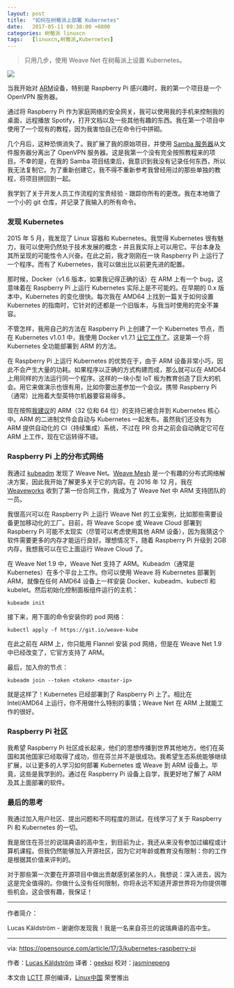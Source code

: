 ```yaml
---
layout: post
title:	"如何在树莓派上部署 Kubernetes"
date:	2017-05-11 09:38:00 +0800 
categories:	树莓派 linuxcn 
tags:	[linuxcn,树莓派,Kubernetes]
---
```




> 
> 只用几步，使用 Weave Net 在树莓派上设置 Kubernetes。
> 
> 
> 


![](/Asserts/Images//attachment/album/201705/11/074122ejzzylj8pllnflw8.jpg)


当我开始对 [ARM](https://en.wikipedia.org/wiki/ARM_architecture)设备，特别是 Raspberry Pi 感兴趣时，我的第一个项目是一个 OpenVPN 服务器。


通过将 Raspberry Pi 作为家庭网络的安全网关，我可以使用我的手机来控制我的桌面，远程播放 Spotify，打开文档以及一些其他有趣的东西。我在第一个项目中使用了一个现有的教程，因为我害怕自己在命令行中拼砌。


几个月后，这种恐惧消失了。我扩展了我的原始项目，并使用 [Samba 服务器](https://www.samba.org/samba/what_is_samba.html)从文件服务器分离出了 OpenVPN 服务器。这是我第一个没有完全按照教程来的项目。不幸的是，在我的 Samba 项目结束后，我意识到我没有记录任何东西，所以我无法复制它。为了重新创建它，我不得不重新参考我曾经用过的那些单独的教程，将项目拼回到一起。


我学到了关于开发人员工作流程的宝贵经验 - 跟踪你所有的更改。我在本地做了一个小的 git 仓库，并记录了我输入的所有命令。


### 发现 Kubernetes


2015 年 5 月，我发现了 Linux 容器和 Kubernetes。我觉得 Kubernetes 很有魅力，我可以使用仍然处于技术发展的概念 - 并且我实际上可以用它。平台本身及其所呈现的可能性令人兴奋。在此之前，我才刚刚在一块 Raspberry Pi 上运行了一个程序。而有了 Kubernetes，我可以做出比以前更先进的配置。


那时候，Docker（v1.6 版本，如果我记得正确的话）在 ARM 上有一个 bug，这意味着在 Raspberry Pi 上运行 Kubernetes 实际上是不可能的。在早期的 0.x 版本中，Kubernetes 的变化很快。每次我在 AMD64 上找到一篇关于如何设置 Kubernetes 的指南时，它针对的还都是一个旧版本，与我当时使用的完全不兼容。


不管怎样，我用自己的方法在 Raspberry Pi 上创建了一个 Kubernetes 节点，而在 Kubernetes v1.0.1 中，我使用 Docker v1.7.1 [让它工作了](https://github.com/luxas/kubernetes-on-arm)。这是第一个将 Kubernetes 全功能部署到 ARM 的方法。


在 Raspberry Pi 上运行 Kubernetes 的优势在于，由于 ARM 设备非常小巧，因此不会产生大量的功耗。如果程序以正确的方式构建而成，那么就可以在 AMD64 上用同样的方法运行同一个程序。这样的一块小型 IoT 板为教育创造了巨大的机会。用它来做演示也很有用，比如你要出差参加一个会议。携带 Raspberry Pi （通常）比拖着大型英特尔机器要容易得多。


现在按照[我建议](https://github.com/kubernetes/community/blob/master/contributors/design-proposals/multi-platform.md)的 ARM（32 位和 64 位）的支持已被合并到 Kubernetes 核心中。ARM 的二进制文件会自动与 Kubernetes 一起发布。虽然我们还没有为 ARM 提供自动化的 CI（持续集成）系统，不过在 PR 合并之前会自动确定它可在 ARM 上工作，现在它运转得不错。


### Raspberry Pi 上的分布式网络


我通过 [kubeadm](https://kubernetes.io/docs/getting-started-guides/kubeadm/) 发现了 Weave Net。[Weave Mesh](https://github.com/weaveworks/mesh) 是一个有趣的分布式网络解决方案，因此我开始了解更多关于它的内容。在 2016 年 12 月，我在 [Weaveworks](https://www.weave.works/) 收到了第一份合同工作，我成为了 Weave Net 中 ARM 支持团队的一员。


我很高兴可以在 Raspberry Pi 上运行 Weave Net 的工业案例，比如那些需要设备更加移动化的工厂。目前，将 Weave Scope 或 Weave Cloud 部署到 Raspberry Pi 可能不太现实（尽管可以考虑使用其他 ARM 设备），因为我猜这个软件需要更多的内存才能运行良好。理想情况下，随着 Raspberry Pi 升级到 2GB 内存，我想我可以在它上面运行 Weave Cloud 了。


在 Weave Net 1.9 中，Weave Net 支持了 ARM。Kubeadm（通常是 Kubernetes）在多个平台上工作。你可以使用 Weave 将 Kubernetes 部署到 ARM，就像在任何 AMD64 设备上一样安装 Docker、kubeadm、kubectl 和 kubelet。然后初始化控制面板组件运行的主机：



```
kubeadm init

```

接下来，用下面的命令安装你的 pod 网络：



```
kubectl apply -f https://git.io/weave-kube

```

在此之前在 ARM 上，你只能用 Flannel 安装 pod 网络，但是在 Weave Net 1.9 中已经改变了，它官方支持了 ARM。


最后，加入你的节点：



```
kubeadm join --token <token> <master-ip>

```

就是这样了！Kubernetes 已经部署到了 Raspberry Pi 上了。相比在 Intel/AMD64 上运行，你不用做什么特别的事情；Weave Net 在 ARM 上就能工作的很好。


### Raspberry Pi 社区


我希望 Raspberry Pi 社区成长起来，他们的思想传播到世界其他地方。他们在英国和其他国家已经取得了成功，但在芬兰并不是很成功。我希望生态系统能够继续扩展，以让更多的人学习如何部署 Kubernetes 或 Weave 到 ARM 设备上。毕竟，这些是我学到的。通过在 Raspberry Pi 设备上自学，我更好地了解了 ARM 及其上面部署的软件。


### 最后的思考


我通过加入用户社区、提出问题和不同程度的测试，在线学习了关于 Raspberry Pi 和 Kubernetes 的一切。


我是居住在芬兰的说瑞典语的高中生，到目前为止，我还从来没有参加过编程或计算机课程。但我仍然能够加入开源社区，因为它对年龄或教育没有限制：你的工作是根据其价值来评判的。


对于那些第一次要在开源项目中做出贡献感到紧张的人，我想说：深入进去，因为这是完全值得的。你做什么没有任何限制，你将永远不知道开源世界将为你提供哪些机会。这会很有趣，我保证！




---


作者简介：


Lucas Käldström - 谢谢你发现我！我是一名来自芬兰的说瑞典语的高中生。




---


via: <https://opensource.com/article/17/3/kubernetes-raspberry-pi>


作者：[Lucas Käldström](https://opensource.com/users/luxas) 译者：[geekpi](https://github.com/geekpi) 校对：[jasminepeng](https://github.com/jasminepeng)


本文由 [LCTT](https://github.com/LCTT/TranslateProject) 原创编译，[Linux中国](https://linux.cn/) 荣誉推出
